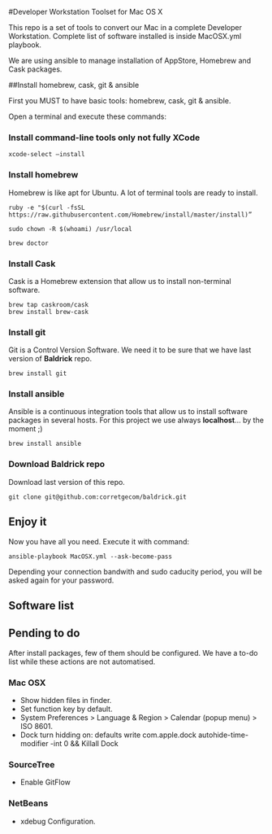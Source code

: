 #Developer Workstation Toolset for Mac OS X

This repo is a set of tools to convert our Mac in a complete Developer Workstation. Complete list of software installed is inside MacOSX.yml playbook.

We are using ansible to manage installation of AppStore, Homebrew and Cask packages.

##Install homebrew, cask, git & ansible

First you MUST to have basic tools: homebrew, cask, git & ansible.

Open a terminal and execute these commands:

### Install command-line tools only not fully XCode
```
xcode-select —install
```

### Install homebrew
Homebrew is like apt for Ubuntu. A lot of terminal tools are ready to install.

```
ruby -e "$(curl -fsSL https://raw.githubusercontent.com/Homebrew/install/master/install)”

sudo chown -R $(whoami) /usr/local

brew doctor
```

### Install Cask
Cask is a Homebrew extension that allow us to install non-terminal software.

```
brew tap caskroom/cask
brew install brew-cask
```

### Install git
Git is a Control Version Software. We need it to be sure that we have last version of **Baldrick** repo.

```
brew install git
```

### Install ansible
Ansible is a continuous integration tools that allow us to install software packages in several hosts. For this project we use always **localhost**... by the moment ;)

```
brew install ansible
```

### Download Baldrick repo
Download last version of this repo.

```
git clone git@github.com:corretgecom/baldrick.git
```

## Enjoy it
Now you have all you need. Execute it with command:

``` 
ansible-playbook MacOSX.yml --ask-become-pass
````

Depending your connection bandwith and sudo caducity period, you will be asked again for your password.


## Software list



## Pending to do

After install packages, few of them should be configured. We have a to-do list while these actions are not automatised.

### Mac OSX
- Show hidden files in finder.
- Set function key by default.
- System Preferences > Language & Region > Calendar (popup menu) > ISO 8601.
- Dock turn hidding on:  defaults write com.apple.dock autohide-time-modifier -int 0 && Killall Dock

### SourceTree
- Enable GitFlow

### NetBeans
- xdebug Configuration.
